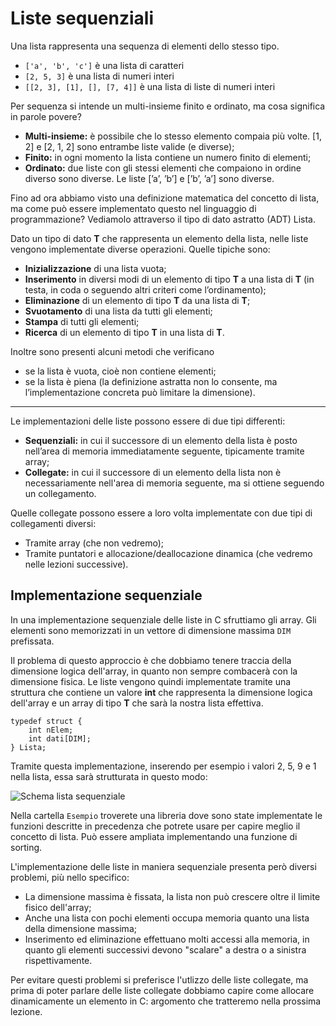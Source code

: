 # Liste sequenziali
Una lista rappresenta una sequenza di elementi dello stesso tipo.

- `['a', 'b', 'c']` è una lista di caratteri 
- `[2, 5, 3]` è una lista di numeri interi
- `[[2, 3], [1], [], [7, 4]]` è una lista di liste di numeri interi

Per sequenza si intende un multi-insieme finito e ordinato, ma cosa significa in parole povere?

- **Multi-insieme:** è possibile che lo stesso elemento compaia più volte. [1, 2] e [2, 1, 2] sono entrambe liste valide (e diverse);
- **Finito:** in ogni momento la lista contiene un numero finito di elementi;
- **Ordinato:** due liste con gli stessi elementi che compaiono in ordine diverso sono diverse. Le liste [’a’, ’b’] e [’b’, ’a’] sono diverse.

Fino ad ora abbiamo visto una definizione matematica del concetto di lista, ma come può essere implementato questo nel linguaggio di programmazione? Vediamolo attraverso il tipo di dato astratto (ADT) Lista.

Dato un tipo di dato **T** che rappresenta un elemento della lista, nelle liste vengono implementate diverse operazioni. Quelle tipiche sono:

 - **Inizializzazione** di una lista vuota;
 - **Inserimento** in diversi modi di un elemento di tipo **T** a una lista di **T** (in testa, in coda o seguendo altri criteri come l’ordinamento);
 - **Eliminazione** di un elemento di tipo **T** da una lista di **T**;
 - **Svuotamento** di una lista da tutti gli elementi;
 - **Stampa** di tutti gli elementi;
 - **Ricerca** di un elemento di tipo **T** in una lista di **T**.

Inoltre sono presenti alcuni metodi che verificano

- se la lista è vuota, cioè non contiene elementi;
- se la lista è piena (la definizione astratta non lo consente, ma l’implementazione concreta può limitare la dimensione).

---

Le implementazioni delle liste possono essere di due tipi differenti:

- **Sequenziali:** in cui il successore di un elemento della lista è posto nell’area di memoria immediatamente seguente, tipicamente tramite array;
- **Collegate:** in cui il successore di un elemento della lista non è necessariamente nell'area di memoria seguente, ma si ottiene seguendo un collegamento.

Quelle collegate possono essere a loro volta implementate con due tipi di collegamenti diversi:

 - Tramite array (che non vedremo);
 - Tramite puntatori e allocazione/deallocazione dinamica (che vedremo nelle lezioni successive).

## Implementazione sequenziale
In una implementazione sequenziale delle liste in C sfruttiamo gli array. Gli elementi sono memorizzati in un vettore di dimensione massima `DIM` prefissata.

Il problema di questo approccio è che dobbiamo tenere traccia della dimensione logica dell'array, in quanto non sempre combacerà con la dimensione fisica. Le liste vengono quindi implementate tramite una struttura che contiene un 
valore **int** che rappresenta la dimensione logica dell'array e un array di tipo **T** che sarà la nostra lista effettiva.

```
typedef struct {
	int nElem;
	int dati[DIM];
} Lista;
```

Tramite questa implementazione, inserendo per esempio i valori 2, 5, 9 e 1 nella lista, essa sarà strutturata in questo modo:

![Schema lista sequenziale](https://github.com/leonard0g/Appunti-Programmazione-C/raw/master/28.%20Liste%20sequenziali/Immagini/Schema%20lista%20sequenziale.jpeg)

Nella cartella `Esempio` troverete una libreria dove sono state implementate le funzioni descritte in precedenza che potrete usare per capire meglio il concetto di lista. Può essere ampliata implementando una funzione di sorting.

L'implementazione delle liste in maniera sequenziale presenta però diversi problemi, più nello specifico:

- La dimensione massima è fissata, la lista non può crescere oltre il limite fisico dell'array;
- Anche una lista con pochi elementi occupa memoria quanto una lista della dimensione massima;
- Inserimento ed eliminazione effettuano molti accessi alla memoria, in quanto gli elementi successivi devono "scalare" a destra o a sinistra rispettivamente.

Per evitare questi problemi si preferisce l'utlizzo delle liste collegate, ma prima di poter parlare delle liste collegate dobbiamo capire come allocare dinamicamente un elemento in C: argomento che tratteremo nella prossima lezione. 